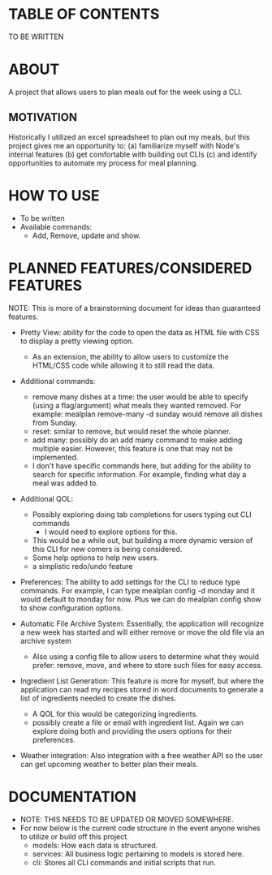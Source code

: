 # TABLE OF CONTENTS
TO BE WRITTEN

# ABOUT
A project that allows users to plan meals out for the week using a CLI.

## MOTIVATION
Historically I utilized an excel spreadsheet to plan out my meals, but this project gives me an opportunity to: (a) familiarize myself with Node's internal features (b) get comfortable with building out CLIs (c) and identify opportunities to automate my process for meal planning.

# HOW TO USE
- To be written
- Available commands:
    - Add, Remove, update and show.

# PLANNED FEATURES/CONSIDERED FEATURES
NOTE: This is more of a brainstorming document for ideas than guaranteed features.
- Pretty View: ability for the code to open the data as HTML file with CSS to display a pretty viewing option.
    - As an extension, the ability to allow users to customize the HTML/CSS code while allowing it to still read the data.

- Additional commands:
    - remove many dishes at a time: the user would be able to specify (using a flag/argument) what meals they wanted removed. For example: mealplan remove-many -d sunday would remove all dishes from Sunday.
    - reset: similar to remove, but would reset the whole planner.
    - add many: possibly do an add many command to make adding multiple easier. However, this feature is one that may not be implemented.
    - I don't have specific commands here, but adding for the ability to search for specific information. For example, finding what day a meal was added to.

- Additional QOL:
    - Possibly exploring doing tab completions for users typing out CLI commands
        - I would need to explore options for this.
    - This would be a while out, but building a more dynamic version of this CLI for new comers is being considered.
    - Some help options to help new users.
    - a simplistic redo/undo feature 

- Preferences: The ability to add settings for the CLI to reduce type commands. For example, I can type mealplan config -d monday and it would default to monday for now. Plus we can do mealplan config show to show configuration options. 

- Automatic File Archive System: Essentially, the application will recognize a new week has started and will either remove or move the old file via an archive system
    - Also using a config file to allow users to determine what they would prefer: remove, move, and where to store such files for easy access.

- Ingredient List Generation: This feature is more for myself, but where the application can read my recipes stored in word documents to generate a list of ingredients needed to create the dishes.
    - A QOL for this would be categorizing ingredients.
    - possibly create a file or email with ingredient list. Again we can explore doing both and providing the users options for their preferences.

- Weather integration: Also integration with a free weather API so the user can get upcoming weather to better plan their meals.

# DOCUMENTATION
- NOTE: THIS NEEDS TO BE UPDATED OR MOVED SOMEWHERE.
- For now below is the current code structure in the event anyone wishes to utilize or build off this project.
    - models: How each data is structured.
    - services: All business logic pertaining to models is stored here.
    - cli: Stores all CLI commands and initial scripts that run.